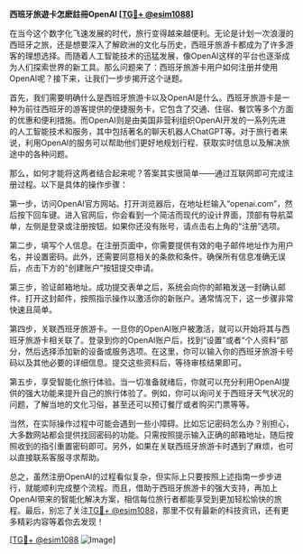 **西班牙旅遊卡怎麽註冊OpenAI [[TG💪+ @esim1088](https://t.me/s/esim1088)]**

在当今这个数字化飞速发展的时代，旅行变得越来越便利。无论是计划一次浪漫的西班牙之旅，还是想要深入了解欧洲的文化与历史，西班牙旅游卡都成为了许多游客的理想选择。而随着人工智能技术的迅猛发展，像OpenAI这样的平台也逐渐成为人们探索世界的新工具。那么问题来了：西班牙旅游卡用户如何注册并使用OpenAI呢？接下来，让我们一步步揭开这个谜题。

首先，我们需要明确什么是西班牙旅游卡以及OpenAI是什么。西班牙旅游卡是一种为前往西班牙的游客提供的便捷服务卡，它包含了交通、住宿、餐饮等多个方面的优惠和便利措施。而OpenAI则是由美国非营利组织OpenAI开发的一系列先进的人工智能技术和服务，其中包括著名的聊天机器人ChatGPT等。对于旅行者来说，利用OpenAI的服务可以帮助他们更好地规划行程、获取实时信息以及解决旅途中的各种问题。

那么，如何才能将这两者结合起来呢？答案其实很简单——通过互联网即可完成注册过程。以下是具体的操作步骤：

第一步，访问OpenAI官方网站。打开浏览器后，在地址栏输入“openai.com”，然后按下回车键。进入官网后，你会看到一个简洁而现代的设计界面，顶部有导航菜单，左侧是登录或注册按钮。如果你还没有账号，请点击右上角的“注册”选项。

第二步，填写个人信息。在注册页面中，你需要提供有效的电子邮件地址作为用户名，并设置密码。此外，还需要同意相关的条款和条件。确保所有信息准确无误后，点击下方的“创建账户”按钮提交申请。

第三步，验证邮箱地址。成功提交表单之后，系统会向你的邮箱发送一封确认邮件。打开这封邮件，按照指示操作以激活你的新账户。通常情况下，这一步骤非常快速且简单。

第四步，关联西班牙旅游卡。一旦你的OpenAI账户被激活，就可以开始将其与西班牙旅游卡相关联了。登录到你的OpenAI账户后，找到“设置”或者“个人资料”部分，然后选择添加新的设备或服务选项。在这里，你可以输入你的西班牙旅游卡号码以及其他必要的详细信息。提交这些资料后，等待审核结果即可。

第五步，享受智能化旅行体验。当一切准备就绪后，你就可以充分利用OpenAI提供的强大功能来提升自己的旅行体验了。例如，你可以询问关于西班牙天气状况的问题，了解当地的文化习俗，甚至还可以预订餐厅或者购买门票等等。

当然，在实际操作过程中可能会遇到一些小障碍。比如忘记密码怎么办？别担心，大多数网站都会提供找回密码的功能。只需按照提示输入正确的邮箱地址，随后按照收到的指引重置密码即可。另外，如果在关联西班牙旅游卡时遇到了麻烦，也可以直接联系客服寻求帮助。

总之，虽然注册OpenAI的过程看似复杂，但实际上只要按照上述指南一步步进行，就能顺利完成整个流程。而且，借助于西班牙旅游卡的强大支持，再加上OpenAI带来的智能化解决方案，相信每位旅行者都能享受到更加轻松愉快的旅程。最后，别忘了关注[TG💪+ @esim1088](https://t.me/s/esim1088)，那里不仅有最新的科技资讯，还有更多精彩内容等着你去发现！

[[TG💪+ @esim1088](https://t.me/s/esim1088) ![Image](https://i.postimg.cc/4NQfJmqS/Snipaste-2025-05-13-00-14-12.png)]